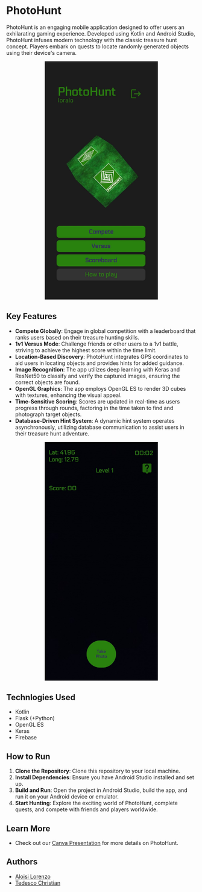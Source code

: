 # PhotoHunt
PhotoHunt is an engaging mobile application designed to offer users an exhilarating gaming experience. Developed using Kotlin and Android Studio, PhotoHunt infuses modern technology with the classic treasure hunt concept. Players embark on quests to locate randomly generated objects using their device's camera.

<p align="center">
  <img src="./assets/home_page.jpg" width="300" alt="Alt Text">
</p>

## Key Features
- **Compete Globally**: Engage in global competition with a leaderboard that ranks users based on their treasure hunting skills.
- **1v1 Versus Mode**: Challenge friends or other users to a 1v1 battle, striving to achieve the highest score within the time limit.
- **Location-Based Discovery**: PhotoHunt integrates GPS coordinates to aid users in locating objects and provides hints for added guidance.
- **Image Recognition**: The app utilizes deep learning with Keras and ResNet50 to classify and verify the captured images, ensuring the correct objects are found.
- **OpenGL Graphics**: The app employs OpenGL ES to render 3D cubes with textures, enhancing the visual appeal.
- **Time-Sensitive Scoring**: Scores are updated in real-time as users progress through rounds, factoring in the time taken to find and photograph target objects.
- **Database-Driven Hint System**: A dynamic hint system operates asynchronously, utilizing database communication to assist users in their treasure hunt adventure.






<p align="center">
  <img src="./assets/compete_page1.jpg" width="300" alt="Alt Text">
</p>


## Technlogies Used
- Kotlin
- Flask (+Python)
- OpenGL ES
- Keras
- Firebase 

## How to Run
1. **Clone the Repository**: Clone this repository to your local machine.
2. **Install Dependencies**: Ensure you have Android Studio installed and set up.
3. **Build and Run**: Open the project in Android Studio, build the app, and run it on your Android device or emulator.
4. **Start Hunting**: Explore the exciting world of PhotoHunt, complete quests, and compete with friends and players worldwide.

## Learn More
- Check out our [Canva Presentation](https://www.canva.com/design/DAFudLj8Fu8/9LviVFzj1sGDVZ8kqlew7A/edit?utm_content=DAFudLj8Fu8&utm_campaign=designshare&utm_medium=link2&utm_source=sharebutton) for more details on PhotoHunt.


## Authors
- [Aloisi Lorenzo](https://github.com/aloilor)
- [Tedesco Christian](https://github.com/ChriT99)



